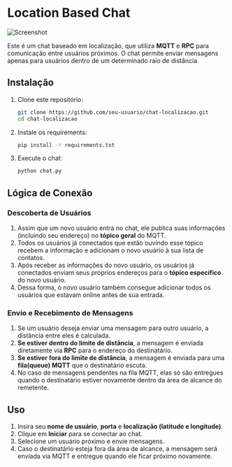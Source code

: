# Location Based Chat

![Screenshot](https://github.com/jbrun0r/assets/blob/main/location-based-chat/Captura%20de%20Tela%202025-02-26%20a%CC%80s%2007.46.36.png?raw=true)

Este é um chat baseado em localização, que utiliza **MQTT** e **RPC** para comunicação entre usuários próximos. O chat permite enviar mensagens apenas para usuários dentro de um determinado raio de distância.

## Instalação

1. Clone este repositório:
   ```sh
   git clone https://github.com/seu-usuario/chat-localizacao.git
   cd chat-localizacao
   ```
2. Instale os requirements:
   ```sh
   pip install -r requirements.txt
   ```
3. Execute o chat:
   ```sh
   python chat.py
   ```

## Lógica de Conexão

### Descoberta de Usuários

1. Assim que um novo usuário entra no chat, ele publica suas informações (incluindo seu endereço) no **tópico geral** do MQTT.
2. Todos os usuários já conectados que estão ouvindo esse tópico recebem a informação e adicionam o novo usuário à sua lista de contatos.
3. Após receber as informações do novo usuário, os usuários já conectados enviam seus próprios endereços para o **tópico específico** do novo usuário.
4. Dessa forma, o novo usuário também consegue adicionar todos os usuários que estavam online antes de sua entrada.

### Envio e Recebimento de Mensagens

1. Se um usuário deseja enviar uma mensagem para outro usuário, a distância entre eles é calculada.
2. **Se estiver dentro do limite de distância**, a mensagem é enviada diretamente via **RPC** para o endereço do destinatário.
3. **Se estiver fora do limite de distância**, a mensagem é enviada para uma **fila(queue) MQTT** que o destinatário escuta.
4. No caso de mensagens pendentes na fila MQTT, elas só são entregues quando o destinatário estiver novamente dentro da área de alcance do remetente.

## Uso

1. Insira seu **nome de usuário**, **porta** e **localização (latitude e longitude)**.
2. Clique em **Iniciar** para se conectar ao chat.
3. Selecione um usuário próximo e envie mensagens.
4. Caso o destinatário esteja fora da área de alcance, a mensagem será enviada via MQTT e entregue quando ele ficar próximo novamente.
